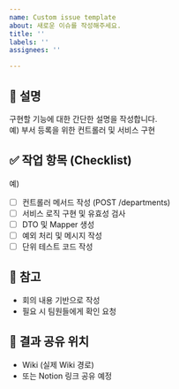 ```yaml
---
name: Custom issue template
about: 새로운 이슈를 작성해주세요.
title: ''
labels: ''
assignees: ''

---
```


## 📝 설명
구현할 기능에 대한 간단한 설명을 작성합니다.  
예) 부서 등록을 위한 컨트롤러 및 서비스 구현

## ✅ 작업 항목 (Checklist)
예)
- [ ] 컨트롤러 메서드 작성 (POST /departments)  
- [ ] 서비스 로직 구현 및 유효성 검사  
- [ ] DTO 및 Mapper 생성  
- [ ] 예외 처리 및 메시지 작성  
- [ ] 단위 테스트 코드 작성

## 📎 참고
- 회의 내용 기반으로 작성
- 필요 시 팀원들에게 확인 요청

## 💬 결과 공유 위치
- Wiki (실제 Wiki 경로)
- 또는 Notion 링크 공유 예정
